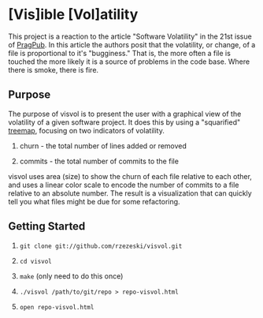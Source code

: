 [Vis]ible [Vol]atility
==========

This project is a reaction to the article "Software Volatility" in the
21st issue of [PragPub](http://www.pragprog.com/magazines).  In this
article the authors posit that the volatility, or change, of a file is
proportional to it's "bugginess."  That is, the more often a file is
touched the more likely it is a source of problems in the code base.
Where there is smoke, there is fire.

Purpose
----------

The purpose of visvol is to present the user with a graphical view of
the volatility of a given software project.  It does this by using a
"squarified" [treemap](http://en.wikipedia.org/wiki/Treemapping),
focusing on two indicators of volatility.

1. churn - the total number of lines added or removed

2. commits - the total number of commits to the file

visvol uses area (size) to show the churn of each file relative to
each other, and uses a linear color scale to encode the number of
commits to a file relative to an absolute number.  The result is a
visualization that can quickly tell you what files might be due for
some refactoring.

Getting Started
----------

1. `git clone git://github.com/rzezeski/visvol.git`

2. `cd visvol`

3. `make` (only need to do this once)

4. `./visvol /path/to/git/repo > repo-visvol.html`

5. `open repo-visvol.html`
